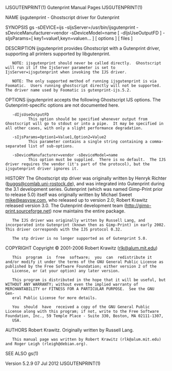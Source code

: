 IJSGUTENPRINT(1)                                                                           Gutenprint Manual Pages                                                                           IJSGUTENPRINT(1)



NAME
       ijsgutenprint - Ghostscript driver for Gutenprint

SYNOPSIS
       gs -sDEVICE=ijs -sIjsServer=/usr/bin/ijsgutenprint -sDeviceManufacturer=vendor -sDeviceModel=name [ -dIjsUseOutputFD ] -sIjsParams=[ key1=value1,keyn=valuen... ] [ options ] [ files ]

DESCRIPTION
       ijsgutenprint provides Ghostscript with a Gutenprint driver, supporting all printers supported by libgutenprint.

       NOTE: ijsgutenprint should never be called directly.  Ghostscript will run it if the IjsServer parameter is set to IjsServer=ijsgutenprint when invoking the IJS driver.

       NOTE: The only supported method of running ijsgutenprint is via Foomatic.  Users running ghostscript directly will not be supported.  The driver name used by Foomatic is gutenprint-ijs.5.2.

OPTIONS
       ijsgutenprint accepts the following Ghostscript IJS options.  The Gutenprint-specific options are not documented here.

       -dIjsUseOutputFD
              This option should be specified whenever output from Ghostscript will go to stdout or into a pipe.  It may be specified in all other cases, with only a slight performance degradation.

       -sIjsParams=Option1=Value1,Option2=Value2
              This parameter contains a single string containing a comma-separated list of sub-options.

       -sDeviceManufacturer=vendor -sDeviceModel=name
              This option must be supplied.  There is no default.  The IJS driver requires the vendor (it's part of the protocol), but the ijsgutenprint driver ignores it.

HISTORY
       The  Ghostscript stp driver was originally written by Henryk Richter (buggs@comlab.uni-rostock.de), and was integrated into Gutenprint during the 3.1 development series.  Gutenprint (which was named
       Gimp-Print prior to release 5.0) itself was originally written by Michael Sweet <mike@easysw.com>, who released up to version 2.0; Robert Krawitz released version 3.0.   The  Gutenprint  development
       team (http://gimp-print.sourceforge.net) now maintains the entire package.

       The IJS driver was originally written by Russell Lang, and incorporated into Gutenprint (known then as Gimp-Print) in early 2002.  This driver corresponds with the IJS protocol 0.32.

       The stp driver is no longer supported as of Gutenprint 5.0.

COPYRIGHT
       Copyright ©  2001-2006 Robert Krawitz (rlk@alum.mit.edu)

       This  program  is  free  software;  you  can  redistribute it and/or modify it under the terms of the GNU General Public License as published by the Free Software Foundation; either version 2 of the
       License, or (at your option) any later version.

       This program is distributed in the hope that it will be useful, but WITHOUT ANY WARRANTY; without even the implied warranty of MERCHANTABILITY or FITNESS FOR A PARTICULAR PURPOSE.  See the GNU  Gen‐
       eral Public License for more details.

       You  should  have  received a copy of the GNU General Public License along with this program; if not, write to the Free Software Foundation, Inc., 59 Temple Place - Suite 330, Boston, MA 02111-1307,
       USA.

AUTHORS
       Robert Krawitz.  Originally written by Russell Lang.

       This manual page was written by Robert Krawitz (rlk@alum.mit.edu) and Roger Leigh (rleigh@debian.org).

SEE ALSO
       gs(1)



Version 5.2.9                                                                                    07 Jul 2012                                                                                 IJSGUTENPRINT(1)
